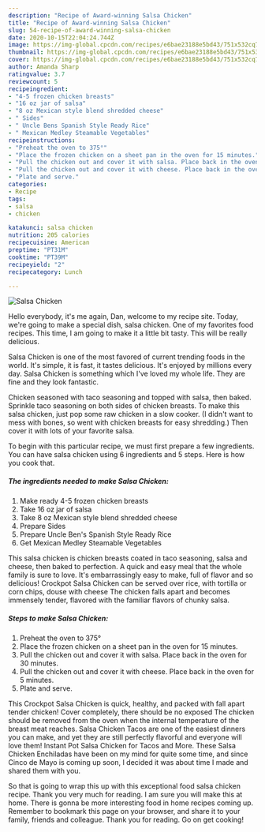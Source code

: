 ```yaml
---
description: "Recipe of Award-winning Salsa Chicken"
title: "Recipe of Award-winning Salsa Chicken"
slug: 54-recipe-of-award-winning-salsa-chicken
date: 2020-10-15T22:04:24.744Z
image: https://img-global.cpcdn.com/recipes/e6bae23188e5bd43/751x532cq70/salsa-chicken-recipe-main-photo.jpg
thumbnail: https://img-global.cpcdn.com/recipes/e6bae23188e5bd43/751x532cq70/salsa-chicken-recipe-main-photo.jpg
cover: https://img-global.cpcdn.com/recipes/e6bae23188e5bd43/751x532cq70/salsa-chicken-recipe-main-photo.jpg
author: Amanda Sharp
ratingvalue: 3.7
reviewcount: 5
recipeingredient:
- "4-5 frozen chicken breasts"
- "16 oz jar of salsa"
- "8 oz Mexican style blend shredded cheese"
- " Sides"
- " Uncle Bens Spanish Style Ready Rice"
- " Mexican Medley Steamable Vegetables"
recipeinstructions:
- "Preheat the oven to 375°"
- "Place the frozen chicken on a sheet pan in the oven for 15 minutes."
- "Pull the chicken out and cover it with salsa. Place back in the oven for 30 minutes."
- "Pull the chicken out and cover it with cheese. Place back in the oven for 5 minutes."
- "Plate and serve."
categories:
- Recipe
tags:
- salsa
- chicken

katakunci: salsa chicken 
nutrition: 205 calories
recipecuisine: American
preptime: "PT31M"
cooktime: "PT39M"
recipeyield: "2"
recipecategory: Lunch

---
```



![Salsa Chicken](https://img-global.cpcdn.com/recipes/e6bae23188e5bd43/751x532cq70/salsa-chicken-recipe-main-photo.jpg)

Hello everybody, it's me again, Dan, welcome to my recipe site. Today, we're going to make a special dish, salsa chicken. One of my favorites food recipes. This time, I am going to make it a little bit tasty. This will be really delicious.

Salsa Chicken is one of the most favored of current trending foods in the world. It's simple, it is fast, it tastes delicious. It's enjoyed by millions every day. Salsa Chicken is something which I've loved my whole life. They are fine and they look fantastic.

Chicken seasoned with taco seasoning and topped with salsa, then baked. Sprinkle taco seasoning on both sides of chicken breasts. To make this salsa chicken, just pop some raw chicken in a slow cooker. (I didn&#39;t want to mess with bones, so went with chicken breasts for easy shredding.) Then cover it with lots of your favorite salsa.


To begin with this particular recipe, we must first prepare a few ingredients. You can have salsa chicken using 6 ingredients and 5 steps. Here is how you cook that.

<!--inarticleads1-->

##### The ingredients needed to make Salsa Chicken:

1. Make ready 4-5 frozen chicken breasts
1. Take 16 oz jar of salsa
1. Take 8 oz Mexican style blend shredded cheese
1. Prepare  Sides
1. Prepare  Uncle Ben&#39;s Spanish Style Ready Rice
1. Get  Mexican Medley Steamable Vegetables


This salsa chicken is chicken breasts coated in taco seasoning, salsa and cheese, then baked to perfection. A quick and easy meal that the whole family is sure to love. It&#39;s embarrassingly easy to make, full of flavor and so delicious! Crockpot Salsa Chicken can be served over rice, with tortilla or corn chips, douse with cheese The chicken falls apart and becomes immensely tender, flavored with the familiar flavors of chunky salsa. 

<!--inarticleads2-->

##### Steps to make Salsa Chicken:

1. Preheat the oven to 375°
1. Place the frozen chicken on a sheet pan in the oven for 15 minutes.
1. Pull the chicken out and cover it with salsa. Place back in the oven for 30 minutes.
1. Pull the chicken out and cover it with cheese. Place back in the oven for 5 minutes.
1. Plate and serve.


This Crockpot Salsa Chicken is quick, healthy, and packed with fall apart tender chicken! Cover completely, there should be no exposed The chicken should be removed from the oven when the internal temperature of the breast meat reaches. Salsa Chicken Tacos are one of the easiest dinners you can make, and yet they are still perfectly flavorful and everyone will love them! Instant Pot Salsa Chicken for Tacos and More. These Salsa Chicken Enchiladas have been on my mind for quite some time, and since Cinco de Mayo is coming up soon, I decided it was about time I made and shared them with you. 

So that is going to wrap this up with this exceptional food salsa chicken recipe. Thank you very much for reading. I am sure you will make this at home. There is gonna be more interesting food in home recipes coming up. Remember to bookmark this page on your browser, and share it to your family, friends and colleague. Thank you for reading. Go on get cooking!
